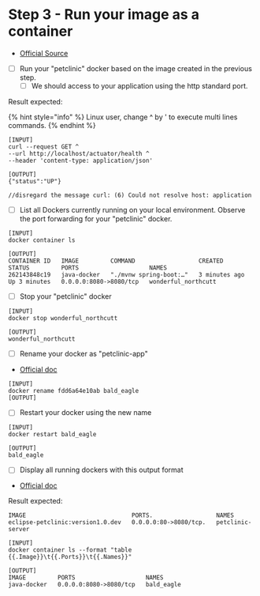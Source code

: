 # Step 3 - Run your image as a container

* [Official Source](https://docs.docker.com/language/java/run-containers/)

<!---->

* [ ] Run your "petclinic" docker based on the image created in the previous step.
  * [ ] We should access to your application using the http standard port.

Result expected:

{% hint style="info" %}
Linux user, change ^ by ' to execute multi lines commands.
{% endhint %}

```
[INPUT]
curl --request GET ^
--url http://localhost/actuator/health ^
--header 'content-type: application/json'

[OUTPUT]
{"status":"UP"}

//disregard the message curl: (6) Could not resolve host: application
```

* [ ] List all Dockers currently running on your local environment. Observe the port forwarding for your "petclinic" docker.

```
[INPUT]
docker container ls

[OUTPUT]
CONTAINER ID   IMAGE         COMMAND                  CREATED         STATUS         PORTS                    NAMES
262143848c19   java-docker   "./mvnw spring-boot:…"   3 minutes ago   Up 3 minutes   0.0.0.0:8080->8080/tcp   wonderful_northcutt

```

* [ ] Stop your "petclinic" docker

```
[INPUT]
docker stop wonderful_northcutt

[OUTPUT]
wonderful_northcutt
```

* [ ] Rename your docker as "petclinic-app"

<!---->

* [Official doc](https://docs.docker.com/engine/reference/commandline/rename/)

```
[INPUT]
docker rename fdd6a64e10ab bald_eagle
[OUTPUT]
```

* [ ] Restart your docker using the new name

```
[INPUT]
docker restart bald_eagle

[OUTPUT]
bald_eagle
```

* [ ] Display all running dockers with this output format

<!---->

* [Official doc](https://docs.docker.com/config/formatting/)

Result expected:

```
IMAGE                              PORTS.                  NAMES
eclipse-petclinic:version1.0.dev   0.0.0.0:80->8080/tcp.   petclinic-server
```

```
[INPUT]
docker container ls --format "table {{.Image}}\t{{.Ports}}\t{{.Names}}"

[OUTPUT]
IMAGE         PORTS                    NAMES
java-docker   0.0.0.0:8080->8080/tcp   bald_eagle
```

